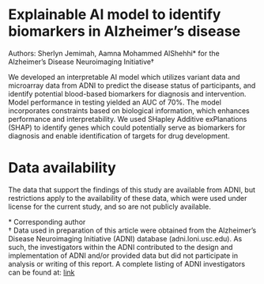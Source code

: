 # Explainable AI model to identify biomarkers in Alzheimer’s disease
Authors: Sherlyn Jemimah, Aamna Mohammed AlShehhi* for the Alzheimer’s Disease Neuroimaging Initiative†

We developed an interpretable AI model which utilizes variant data and microarray data from ADNI to predict the disease status of participants, and identify potential blood-based biomarkers for diagnosis and intervention. Model performance in testing yielded an AUC of 70%. The model incorporates constraints based on biological information, which enhances performance and interpretability. We used SHapley Additive exPlanations (SHAP) to identify genes which could potentially serve as biomarkers for diagnosis and enable identification of targets for drug development.

# Data availability
The data that support the findings of this study are available from ADNI, but restrictions apply to the availability of these data, which were used under license for the current study, and so are not publicly available.

\* Corresponding author <br>
† Data used in preparation of this article were obtained from the Alzheimer’s Disease Neuroimaging Initiative (ADNI) database (adni.loni.usc.edu). As such, the investigators within the ADNI contributed to the design and implementation of ADNI and/or provided data but did not participate in analysis or writing of this report. A complete listing of ADNI investigators can be found at: <a href="http://adni.loni.usc.edu/wp-content/uploads/how_to_apply/ADNI_Acknowledgement_List.pdf"> link </a>
